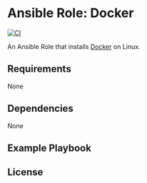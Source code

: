 # Ansible Role: Docker
[![CI](https://github.com/skaary/ansible-role-docker/actions/workflows/ci.yml/badge.svg?branch=main&event=push)](https://github.com/skaary/ansible-role-docker/actions?query=workflow%3Ci)

An Ansible Role that installs [Docker](https://www.docker.com/) on Linux.

## Requirements

None

## Dependencies

None

## Example Playbook


## License


